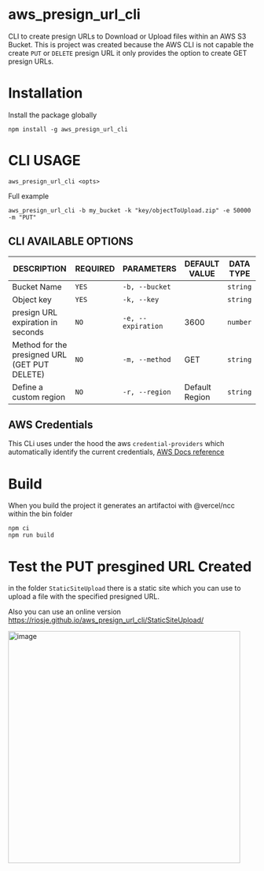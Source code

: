 # aws_presign_url_cli
CLI to create presign URLs to Download or Upload files within an AWS S3 Bucket.
This is project was created because the AWS CLI is not capable the create `PUT` or `DELETE` presign URL it only provides the option to create GET presign URLs.

# Installation
Install the package globally
```SHELL
npm install -g aws_presign_url_cli
```


# CLI USAGE
```SHELL
aws_presign_url_cli <opts>
```

Full example
```SHELL
aws_presign_url_cli -b my_bucket -k "key/objectToUpload.zip" -e 50000 -m "PUT"
```

## CLI AVAILABLE OPTIONS
|DESCRIPTION                                  |REQUIRED|PARAMETERS          |DEFAULT VALUE |DATA TYPE|
|---------------------------------------------|----------|------------------|--------------|---------|
|Bucket Name                                  |`YES`     |`-b, --bucket`    |              |`string` |
|Object key                                   |`YES`     |`-k, --key`       |              |`string` |
|presign URL expiration in seconds            |`NO`      |`-e, --expiration`|3600          |`number` |
|Method for the presigned URL (GET PUT DELETE)|`NO`      |`-m, --method`    |GET           |`string` |
|Define a custom region                       |`NO`      |`-r, --region`    |Default Region|`string` |


## AWS Credentials
This CLi uses under the hood the aws `credential-providers` which automatically identify the current credentials, [AWS Docs reference](https://docs.aws.amazon.com/sdkref/latest/guide/settings-reference.html)


# Build
When you build the project it generates an artifactoi with @vercel/ncc within the bin folder
```SHELL
npm ci
npm run build
```

# Test the PUT presgined URL Created
in the folder `StaticSiteUpload` there is a static site which you can use to upload a file with the specified presigned URL.

Also you can use an online version
https://riosje.github.io/aws_presign_url_cli/StaticSiteUpload/

<img width="472" alt="image" src="https://user-images.githubusercontent.com/55195249/206874626-8a14d2b7-5936-4f88-a3e8-5b8270c0874f.png">
